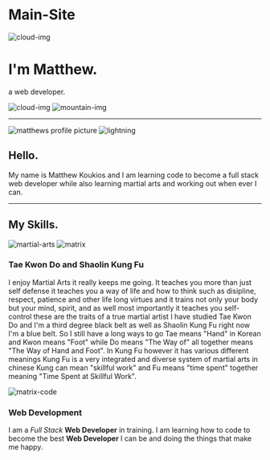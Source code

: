 # Main-Site

<div class="top-container">
  <img class="top-cloud" src="images/cloud.png" alt="cloud-img">
  <h1>I'm Matthew.</h1>
  <p class="web-developer">a <span class="web">web</span> developer.</p>
  <img class="bottom-cloud" src="images/cloud.png" alt="cloud-img">
  <img src="images/mountain.png" alt="mountain-img">
</div>
<hr>
<div class="middle-container">
  <div class="profile">
    <img class="profile-picture" src="C:\Users\mkouk24\Pictures\Saved Pictures\thumbnail2.jpg" alt="matthews profile picture">
    <img class="lightning" src="https://media.giphy.com/media/vt2UahsYgKKIg/giphy.gif" alt="lightning">
    <h2>Hello.</h2>
    <p class="profile-text">My name is Matthew Koukios and I am learning code to become a full stack web developer while also learning martial arts and working out when ever I can.</p>
  </div>
  <hr>
  <div class="skills">
    <h2>My Skills.</h2>
    <div class="skill-row">
      <img class="martial-arts" src="C:\Users\mkouk24\Desktop/martial-arts.jpg" alt="martial-arts">
      <img class="gif" src="https://media.giphy.com/media/3o7btNhMBytxAM6YBa/giphy.gif" alt="matrix">
      <h3>Tae Kwon Do and Shaolin Kung Fu</h3>
      <p class="martial-arts-text">I enjoy Martial Arts it really keeps me going. It teaches you more than just self defense it teaches you a way of life and how to think such as disipline, respect, patience and other life long virtues and it trains not only your body but your mind, spirit, and as well most importantly it teaches you self-control these are the traits of a true martial artist I have studied Tae Kwon Do and I'm a third degree black belt as well as Shaolin Kung Fu right now I'm a blue belt. So I still have a long ways to go Tae means "Hand" in Korean and Kwon means "Foot" while Do means "The Way of" all together means "The Way of Hand and Foot". In Kung Fu however it has various different meanings Kung Fu is a very integrated and diverse system of martial arts in chinese Kung can mean "skillful work" and Fu means "time spent" together meaning "Time Spent at Skillful Work".</p>
    </div>
    <div class="skill-row">
      <img class="matrix-code" src="https://media.giphy.com/media/10zxDv7Hv5RF9C/giphy.gif" alt="matrix-code">
      <h3>Web Development</h3>
      <p class="development-text">I am a <em>Full Stack</em> <strong>Web Developer</strong> in training.
      I am learning how to code to become the best <strong>Web Developer</strong> I can be
      and doing the things that make me happy.</p>
    </div>
  </div>
